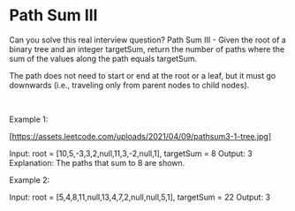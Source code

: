 # Path Sum III

Can you solve this real interview question? Path Sum III - Given the root of a binary tree and an integer targetSum, return the number of paths where the sum of the values along the path equals targetSum.

The path does not need to start or end at the root or a leaf, but it must go downwards (i.e., traveling only from parent nodes to child nodes).

 

Example 1:

[https://assets.leetcode.com/uploads/2021/04/09/pathsum3-1-tree.jpg]


Input: root = [10,5,-3,3,2,null,11,3,-2,null,1], targetSum = 8
Output: 3
Explanation: The paths that sum to 8 are shown.


Example 2:


Input: root = [5,4,8,11,null,13,4,7,2,null,null,5,1], targetSum = 22
Output: 3